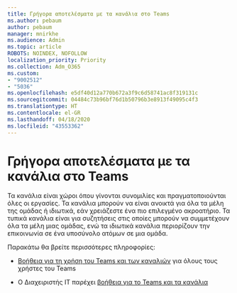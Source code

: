 ```yaml
---
title: Γρήγορα αποτελέσματα με τα κανάλια στο Teams
ms.author: pebaum
author: pebaum
manager: mnirkhe
ms.audience: Admin
ms.topic: article
ROBOTS: NOINDEX, NOFOLLOW
localization_priority: Priority
ms.collection: Adm_O365
ms.custom:
- "9002512"
- "5036"
ms.openlocfilehash: e5df40d12a770b672a3f9c6d58741ac8f319131c
ms.sourcegitcommit: 04484c73b96bf76d1b50796b3e8913f49095c4f3
ms.translationtype: HT
ms.contentlocale: el-GR
ms.lasthandoff: 04/18/2020
ms.locfileid: "43553362"
---
```

# <a name="get-started-with-teams-channels"></a>Γρήγορα αποτελέσματα με τα κανάλια στο Teams

Τα κανάλια είναι χώροι όπου γίνονται συνομιλίες και πραγματοποιούνται όλες οι εργασίες. Τα κανάλια μπορούν να είναι ανοικτά για όλα τα μέλη της ομάδας ή ιδιωτικά, εάν χρειάζεστε ένα πιο επιλεγμένο ακροατήριο. Τα τυπικά κανάλια είναι για συζητήσεις στις οποίες μπορούν να συμμετέχουν όλα τα μέλη μιας ομάδας, ενώ τα ιδιωτικά κανάλια περιορίζουν την επικοινωνία σε ένα υποσύνολο ατόμων σε μια ομάδα.

Παρακάτω θα βρείτε περισσότερες πληροφορίες:

- [Βοήθεια για τη χρήση του Teams και των καναλιών](https://support.office.com/article/teams-and-channels-df38ae23-8f85-46d3-b071-cb11b9de5499) για όλους τους χρήστες του Teams

- O Διαχειριστής IT παρέχει [βοήθεια για το Teams και τα κανάλια](https://docs.microsoft.com/microsoftteams/teams-channels-overview) 
